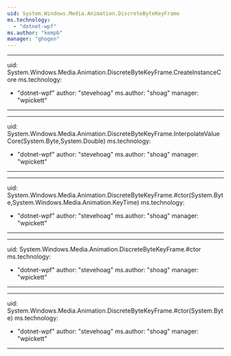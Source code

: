 ```yaml
---
uid: System.Windows.Media.Animation.DiscreteByteKeyFrame
ms.technology: 
  - "dotnet-wpf"
ms.author: "kempb"
manager: "ghogen"
---
```


---
uid: System.Windows.Media.Animation.DiscreteByteKeyFrame.CreateInstanceCore
ms.technology: 
  - "dotnet-wpf"
author: "stevehoag"
ms.author: "shoag"
manager: "wpickett"
---

---
uid: System.Windows.Media.Animation.DiscreteByteKeyFrame.InterpolateValueCore(System.Byte,System.Double)
ms.technology: 
  - "dotnet-wpf"
author: "stevehoag"
ms.author: "shoag"
manager: "wpickett"
---

---
uid: System.Windows.Media.Animation.DiscreteByteKeyFrame.#ctor(System.Byte,System.Windows.Media.Animation.KeyTime)
ms.technology: 
  - "dotnet-wpf"
author: "stevehoag"
ms.author: "shoag"
manager: "wpickett"
---

---
uid: System.Windows.Media.Animation.DiscreteByteKeyFrame.#ctor
ms.technology: 
  - "dotnet-wpf"
author: "stevehoag"
ms.author: "shoag"
manager: "wpickett"
---

---
uid: System.Windows.Media.Animation.DiscreteByteKeyFrame.#ctor(System.Byte)
ms.technology: 
  - "dotnet-wpf"
author: "stevehoag"
ms.author: "shoag"
manager: "wpickett"
---
